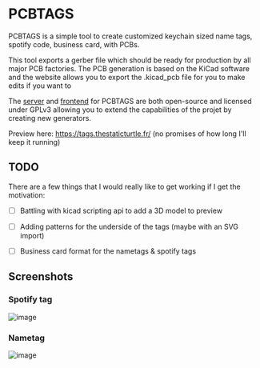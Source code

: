 # PCBTAGS

PCBTAGS is a simple tool to create customized keychain sized name tags, spotify code, business card, with PCBs.

This tool exports a gerber file which should be ready for production by all major PCB factories.
The PCB generation is based on the KiCad software and the website allows you to export the .kicad_pcb file for you to make edits if you want to

The [server](https://github.com/TheStaticTurtle/pcbtags_server) and [frontend](https://github.com/TheStaticTurtle/pcbtags_frontend) for PCBTAGS are both open-source and licensed under GPLv3
allowing you to extend the capabilities of the projet by creating new generators.

Preview here: https://tags.thestaticturtle.fr/ (no promises of how long I'll keep it running)

## TODO
There are a few things that I would really like to get working if I get the motivation:
- [ ] Battling with kicad scripting api to add a 3D model to preview
- [ ] Adding patterns for the underside of the tags (maybe with an SVG import)
- [ ] Business card format for the nametags & spotify tags


## Screenshots
### Spotify tag
![image](https://user-images.githubusercontent.com/17061996/184560364-f0efdd65-3ff4-4919-b58f-3ee201071da8.png)
### Nametag
![image](https://data.thestaticturtle.fr/ShareX/2022/08/15/chrome_2022-08-15_02-20-27_a2064e7b-7df5-40fd-88f0-f4b0c2f39439.png)
